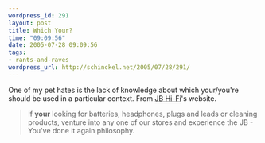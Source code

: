 ```yaml
--- 
wordpress_id: 291
layout: post
title: Which Your?
time: "09:09:56"
date: 2005-07-28 09:09:56
tags: 
- rants-and-raves
wordpress_url: http://schinckel.net/2005/07/28/291/
---
```

One of my pet hates is the lack of knowledge about which your/you're should be used in a particular context. From [JB Hi-Fi][1]'s website. 

> If **your** looking for batteries, headphones, plugs and leads or cleaning products, venture into any one of our stores and experience the JB - You've done it again philosophy.

   [1]: http://www.jbhifi.com.au/products/accessories.php

